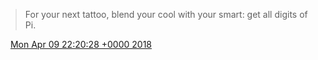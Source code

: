 > For your next tattoo, blend your cool with your smart: get all digits of Pi\.

<img src="../../media/tweet.ico" width="12" /> [Mon Apr 09 22:20:28 +0000 2018](https://twitter.com/DromerDenker/status/983469723504562177)